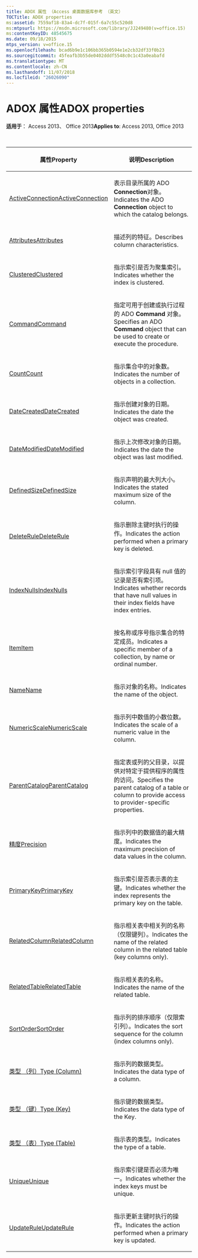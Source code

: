 ```yaml
---
title: ADOX 属性 （Access 桌面数据库参考 （英文）
TOCTitle: ADOX properties
ms:assetid: 7559af18-83a4-dc7f-015f-6a7c55c520d8
ms:mtpsurl: https://msdn.microsoft.com/library/JJ249480(v=office.15)
ms:contentKeyID: 48545675
ms.date: 09/18/2015
mtps_version: v=office.15
ms.openlocfilehash: bcad6b9e1c106bb365b0594e1e2cb32df33f0b23
ms.sourcegitcommit: 45feafb3b55de0402dddf5548c0c1c43a0eabafd
ms.translationtype: MT
ms.contentlocale: zh-CN
ms.lasthandoff: 11/07/2018
ms.locfileid: "26026090"
---
```

# <a name="adox-properties"></a><span data-ttu-id="fb9a0-102">ADOX 属性</span><span class="sxs-lookup"><span data-stu-id="fb9a0-102">ADOX properties</span></span>

<span data-ttu-id="fb9a0-103">**适用于**： Access 2013、 Office 2013</span><span class="sxs-lookup"><span data-stu-id="fb9a0-103">**Applies to**: Access 2013, Office 2013</span></span>

<br/>

<table>
<colgroup>
<col style="width: 50%" />
<col style="width: 50%" />
</colgroup>
<thead>
<tr class="header">
<th><p><span data-ttu-id="fb9a0-104">属性</span><span class="sxs-lookup"><span data-stu-id="fb9a0-104">Property</span></span></p></th>
<th><p><span data-ttu-id="fb9a0-105">说明</span><span class="sxs-lookup"><span data-stu-id="fb9a0-105">Description</span></span></p></th>
</tr>
</thead>
<tbody>
<tr class="odd">
<td><p><span data-ttu-id="fb9a0-106"><a href="activeconnection-property-adox.md">ActiveConnection</a></span><span class="sxs-lookup"><span data-stu-id="fb9a0-106"><a href="activeconnection-property-adox.md">ActiveConnection</a></span></span></p></td>
<td><p><span data-ttu-id="fb9a0-107">表示目录所属的 ADO <strong>Connection</strong>对象。</span><span class="sxs-lookup"><span data-stu-id="fb9a0-107">Indicates the ADO <strong>Connection</strong> object to which the catalog belongs.</span></span></p></td>
</tr>
<tr class="even">
<td><p><span data-ttu-id="fb9a0-108"><a href="attributes-property-adox.md">Attributes</a></span><span class="sxs-lookup"><span data-stu-id="fb9a0-108"><a href="attributes-property-adox.md">Attributes</a></span></span></p></td>
<td><p><span data-ttu-id="fb9a0-109">描述列的特征。</span><span class="sxs-lookup"><span data-stu-id="fb9a0-109">Describes column characteristics.</span></span></p></td>
</tr>
<tr class="odd">
<td><p><span data-ttu-id="fb9a0-110"><a href="clustered-property-adox.md">Clustered</a></span><span class="sxs-lookup"><span data-stu-id="fb9a0-110"><a href="clustered-property-adox.md">Clustered</a></span></span></p></td>
<td><p><span data-ttu-id="fb9a0-111">指示索引是否为聚集索引。</span><span class="sxs-lookup"><span data-stu-id="fb9a0-111">Indicates whether the index is clustered.</span></span></p></td>
</tr>
<tr class="even">
<td><p><span data-ttu-id="fb9a0-112"><a href="command-property-adox.md">Command</a></span><span class="sxs-lookup"><span data-stu-id="fb9a0-112"><a href="command-property-adox.md">Command</a></span></span></p></td>
<td><p><span data-ttu-id="fb9a0-113">指定可用于创建或执行过程的 ADO <strong>Command</strong> 对象。</span><span class="sxs-lookup"><span data-stu-id="fb9a0-113">Specifies an ADO <strong>Command</strong> object that can be used to create or execute the procedure.</span></span></p></td>
</tr>
<tr class="odd">
<td><p><span data-ttu-id="fb9a0-114"><a href="count-property-ado.md">Count</a></span><span class="sxs-lookup"><span data-stu-id="fb9a0-114"><a href="count-property-ado.md">Count</a></span></span></p></td>
<td><p><span data-ttu-id="fb9a0-115">指示集合中的对象数。</span><span class="sxs-lookup"><span data-stu-id="fb9a0-115">Indicates the number of objects in a collection.</span></span></p></td>
</tr>
<tr class="even">
<td><p><span data-ttu-id="fb9a0-116"><a href="datecreated-property-adox.md">DateCreated</a></span><span class="sxs-lookup"><span data-stu-id="fb9a0-116"><a href="datecreated-property-adox.md">DateCreated</a></span></span></p></td>
<td><p><span data-ttu-id="fb9a0-117">指示创建对象的日期。</span><span class="sxs-lookup"><span data-stu-id="fb9a0-117">Indicates the date the object was created.</span></span></p></td>
</tr>
<tr class="odd">
<td><p><span data-ttu-id="fb9a0-118"><a href="datemodified-property-adox.md">DateModified</a></span><span class="sxs-lookup"><span data-stu-id="fb9a0-118"><a href="datemodified-property-adox.md">DateModified</a></span></span></p></td>
<td><p><span data-ttu-id="fb9a0-119">指示上次修改对象的日期。</span><span class="sxs-lookup"><span data-stu-id="fb9a0-119">Indicates the date the object was last modified.</span></span></p></td>
</tr>
<tr class="even">
<td><p><span data-ttu-id="fb9a0-120"><a href="definedsize-property-adox.md">DefinedSize</a></span><span class="sxs-lookup"><span data-stu-id="fb9a0-120"><a href="definedsize-property-adox.md">DefinedSize</a></span></span></p></td>
<td><p><span data-ttu-id="fb9a0-121">指示声明的最大列大小。</span><span class="sxs-lookup"><span data-stu-id="fb9a0-121">Indicates the stated maximum size of the column.</span></span></p></td>
</tr>
<tr class="odd">
<td><p><span data-ttu-id="fb9a0-122"><a href="deleterule-property-adox.md">DeleteRule</a></span><span class="sxs-lookup"><span data-stu-id="fb9a0-122"><a href="deleterule-property-adox.md">DeleteRule</a></span></span></p></td>
<td><p><span data-ttu-id="fb9a0-123">指示删除主键时执行的操作。</span><span class="sxs-lookup"><span data-stu-id="fb9a0-123">Indicates the action performed when a primary key is deleted.</span></span></p></td>
</tr>
<tr class="even">
<td><p><span data-ttu-id="fb9a0-124"><a href="indexnulls-property-adox.md">IndexNulls</a></span><span class="sxs-lookup"><span data-stu-id="fb9a0-124"><a href="indexnulls-property-adox.md">IndexNulls</a></span></span></p></td>
<td><p><span data-ttu-id="fb9a0-125">指示索引字段具有 null 值的记录是否有索引项。</span><span class="sxs-lookup"><span data-stu-id="fb9a0-125">Indicates whether records that have null values in their index fields have index entries.</span></span></p></td>
</tr>
<tr class="odd">
<td><p><span data-ttu-id="fb9a0-126"><a href="item-property-ado.md">Item</a></span><span class="sxs-lookup"><span data-stu-id="fb9a0-126"><a href="item-property-ado.md">Item</a></span></span></p></td>
<td><p><span data-ttu-id="fb9a0-127">按名称或序号指示集合的特定成员。</span><span class="sxs-lookup"><span data-stu-id="fb9a0-127">Indicates a specific member of a collection, by name or ordinal number.</span></span></p></td>
</tr>
<tr class="even">
<td><p><span data-ttu-id="fb9a0-128"><a href="name-property-adox.md">Name</a></span><span class="sxs-lookup"><span data-stu-id="fb9a0-128"><a href="name-property-adox.md">Name</a></span></span></p></td>
<td><p><span data-ttu-id="fb9a0-129">指示对象的名称。</span><span class="sxs-lookup"><span data-stu-id="fb9a0-129">Indicates the name of the object.</span></span></p></td>
</tr>
<tr class="odd">
<td><p><span data-ttu-id="fb9a0-130"><a href="numericscale-property-adox.md">NumericScale</a></span><span class="sxs-lookup"><span data-stu-id="fb9a0-130"><a href="numericscale-property-adox.md">NumericScale</a></span></span></p></td>
<td><p><span data-ttu-id="fb9a0-131">指示列中数值的小数位数。</span><span class="sxs-lookup"><span data-stu-id="fb9a0-131">Indicates the scale of a numeric value in the column.</span></span></p></td>
</tr>
<tr class="even">
<td><p><span data-ttu-id="fb9a0-132"><a href="parentcatalog-property-adox.md">ParentCatalog</a></span><span class="sxs-lookup"><span data-stu-id="fb9a0-132"><a href="parentcatalog-property-adox.md">ParentCatalog</a></span></span></p></td>
<td><p><span data-ttu-id="fb9a0-133">指定表或列的父目录，以提供对特定于提供程序的属性的访问。</span><span class="sxs-lookup"><span data-stu-id="fb9a0-133">Specifies the parent catalog of a table or column to provide access to provider-specific properties.</span></span></p></td>
</tr>
<tr class="odd">
<td><p><span data-ttu-id="fb9a0-134"><a href="precision-property-adox.md">精度</a></span><span class="sxs-lookup"><span data-stu-id="fb9a0-134"><a href="precision-property-adox.md">Precision</a></span></span></p></td>
<td><p><span data-ttu-id="fb9a0-135">指示列中的数据值的最大精度。</span><span class="sxs-lookup"><span data-stu-id="fb9a0-135">Indicates the maximum precision of data values in the column.</span></span></p></td>
</tr>
<tr class="even">
<td><p><span data-ttu-id="fb9a0-136"><a href="primarykey-property-adox.md">PrimaryKey</a></span><span class="sxs-lookup"><span data-stu-id="fb9a0-136"><a href="primarykey-property-adox.md">PrimaryKey</a></span></span></p></td>
<td><p><span data-ttu-id="fb9a0-137">指示索引是否表示表的主键。</span><span class="sxs-lookup"><span data-stu-id="fb9a0-137">Indicates whether the index represents the primary key on the table.</span></span></p></td>
</tr>
<tr class="odd">
<td><p><span data-ttu-id="fb9a0-138"><a href="relatedcolumn-property-adox.md">RelatedColumn</a></span><span class="sxs-lookup"><span data-stu-id="fb9a0-138"><a href="relatedcolumn-property-adox.md">RelatedColumn</a></span></span></p></td>
<td><p><span data-ttu-id="fb9a0-139">指示相关表中相关列的名称（仅限键列）。</span><span class="sxs-lookup"><span data-stu-id="fb9a0-139">Indicates the name of the related column in the related table (key columns only).</span></span></p></td>
</tr>
<tr class="even">
<td><p><span data-ttu-id="fb9a0-140"><a href="relatedtable-property-adox.md">RelatedTable</a></span><span class="sxs-lookup"><span data-stu-id="fb9a0-140"><a href="relatedtable-property-adox.md">RelatedTable</a></span></span></p></td>
<td><p><span data-ttu-id="fb9a0-141">指示相关表的名称。</span><span class="sxs-lookup"><span data-stu-id="fb9a0-141">Indicates the name of the related table.</span></span></p></td>
</tr>
<tr class="odd">
<td><p><span data-ttu-id="fb9a0-142"><a href="sortorder-property-adox.md">SortOrder</a></span><span class="sxs-lookup"><span data-stu-id="fb9a0-142"><a href="sortorder-property-adox.md">SortOrder</a></span></span></p></td>
<td><p><span data-ttu-id="fb9a0-143">指示列的排序顺序（仅限索引列）。</span><span class="sxs-lookup"><span data-stu-id="fb9a0-143">Indicates the sort sequence for the column (index columns only).</span></span></p></td>
</tr>
<tr class="even">
<td><p><span data-ttu-id="fb9a0-144"><a href="https://docs.microsoft.com/office/vba/access/concepts/miscellaneous/type-property-columnadox">类型 （列）</a></span><span class="sxs-lookup"><span data-stu-id="fb9a0-144"><a href="https://docs.microsoft.com/office/vba/access/concepts/miscellaneous/type-property-columnadox">Type (Column)</a></span></span></p></td>
<td><p><span data-ttu-id="fb9a0-145">指示列的数据类型。</span><span class="sxs-lookup"><span data-stu-id="fb9a0-145">Indicates the data type of a column.</span></span></p></td>
</tr>
<tr class="odd">
<td><p><span data-ttu-id="fb9a0-146"><a href="https://docs.microsoft.com/office/vba/access/concepts/miscellaneous/type-property-keyadox">类型 （键）</a></span><span class="sxs-lookup"><span data-stu-id="fb9a0-146"><a href="https://docs.microsoft.com/office/vba/access/concepts/miscellaneous/type-property-keyadox">Type (Key)</a></span></span></p></td>
<td><p><span data-ttu-id="fb9a0-147">指示键的数据类型。</span><span class="sxs-lookup"><span data-stu-id="fb9a0-147">Indicates the data type of the Key.</span></span></p></td>
</tr>
<tr class="even">
<td><p><span data-ttu-id="fb9a0-148"><a href="https://docs.microsoft.com/office/vba/access/concepts/miscellaneous/type-property-tableadox">类型 （表）</a></span><span class="sxs-lookup"><span data-stu-id="fb9a0-148"><a href="https://docs.microsoft.com/office/vba/access/concepts/miscellaneous/type-property-tableadox">Type (Table)</a></span></span></p></td>
<td><p><span data-ttu-id="fb9a0-149">指示表的类型。</span><span class="sxs-lookup"><span data-stu-id="fb9a0-149">Indicates the type of a table.</span></span></p></td>
</tr>
<tr class="odd">
<td><p><span data-ttu-id="fb9a0-150"><a href="unique-property-adox.md">Unique</a></span><span class="sxs-lookup"><span data-stu-id="fb9a0-150"><a href="unique-property-adox.md">Unique</a></span></span></p></td>
<td><p><span data-ttu-id="fb9a0-151">指示索引键是否必须为唯一。</span><span class="sxs-lookup"><span data-stu-id="fb9a0-151">Indicates whether the index keys must be unique.</span></span></p></td>
</tr>
<tr class="even">
<td><p><span data-ttu-id="fb9a0-152"><a href="updaterule-property-adox.md">UpdateRule</a></span><span class="sxs-lookup"><span data-stu-id="fb9a0-152"><a href="updaterule-property-adox.md">UpdateRule</a></span></span></p></td>
<td><p><span data-ttu-id="fb9a0-153">指示更新主键时执行的操作。</span><span class="sxs-lookup"><span data-stu-id="fb9a0-153">Indicates the action performed when a primary key is updated.</span></span></p></td>
</tr>
</tbody>
</table>

